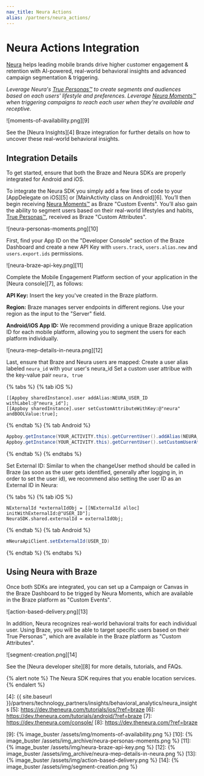 ```yaml
---
nav_title: Neura Actions
alias: /partners/neura_actions/
---
```


# Neura Actions Integration

[Neura][1] helps leading mobile brands drive higher customer engagement & retention with AI-powered, real-world behavioral insights and advanced campaign segmentation & triggering.

*Leverage Neura's [True Personas™][2] to create segments and audiences based on each users' lifestyle and preferences. Leverage [Neura Moments™][3] when triggering campaigns to reach each user when they're available and receptive.*

![moments-of-availability.png][9]

See the [Neura Insights][4] Braze integration for further details on how to uncover these real-world behavioral insights.

## Integration Details

To get started, ensure that both the Braze and Neura SDKs are properly integrated for Android and iOS.

To integrate the Neura SDK you simply add a few lines of code to your [AppDelegate on iOS][5] or [MainActivity class on Android][6]. You’ll then begin receiving [Neura Moments™][3] as Braze "Custom Events". You’ll also gain the ability to segment users based on their real-world lifestyles and habits, [True Personas™][2], received as Braze "Custom Attributes".

![neura-personas-moments.png][10]

First, find your App ID on the "Developer Console" section of the Braze Dashboard and create a new API Key with `users.track`, `users.alias.new` and `users.export.ids` permissions.

![neura-braze-api-key.png][11]

Complete the Mobile Engagement Platform section of your application in the [Neura console][7], as follows:

**API Key:** Insert the key you've created in the Braze platform.

**Region:** Braze manages server endpoints in different regions. Use your region as the input to the "Server" field.

**Android/iOS App ID:** We recommend providing a unique Braze application ID for each mobile platform, allowing you to segment the users for each platform individually.

![neura-mep-details-in-neura.png][12]

Last, ensure that Braze and Neura users are mapped:
Create a user alias labeled `neura_id` with your user's neura_id
Set a custom user attribue with the key-value pair `neura, true`

{% tabs %}
  {% tab iOS %}
```objc
[[Appboy sharedInstance].user addAlias:NEURA_USER_ID withLabel:@"neura_id"];
[[Appboy sharedInstance].user setCustomAttributeWithKey:@"neura" andBOOLValue:true];
```
  {% endtab %}
  {% tab Android %}
```java
Appboy.getInstance(YOUR_ACTIVITY.this).getCurrentUser().addAlias(NEURA_USER_ID, "neura_id");
Appboy.getInstance(YOUR_ACTIVITY.this).getCurrentUser().setCustomUserAttribute("neura", true);
```
  {% endtab %}
{% endtabs %}

Set External ID:  Similar to when the changeUser method should be called in Braze (as soon as the user gets identified, generally after logging in, in order to set the user id), we recommend also setting the user ID as an External ID in Neura:

{% tabs %}
  {% tab iOS %}
```objc
NExternalId *externalIdObj = [[NExternalId alloc] initWithExternalId:@"USER_ID"];
NeuraSDK.shared.externalId = externalIdObj;
```
  {% endtab %}
  {% tab Android %}
```java
mNeuraApiClient.setExternalId(USER_ID)
```
  {% endtab %}
{% endtabs %}

## Using Neura with Braze

Once both SDKs are integrated, you can set up a Campaign or Canvas in the Braze Dashboard to be trigged by Neura Moments, which are available in the Braze platform as "Custom Events".

![action-based-delivery.png][13]

In addition, Neura recognizes real-world behavioral traits for each individual user. Using Braze, you will be able to target specific users based on their True Personas™, which are available in the Braze platform as "Custom Attributes".

![segment-creation.png][14]

See the [Neura developer site][8] for more details, tutorials, and FAQs.

{% alert note %}
The Neura SDK requires that you enable location services.
{% endalert %}


[1]: https://www.theneura.com/
[2]: https://dev.theneura.com/api-reference/persona/?ref=braze
[3]: https://dev.theneura.com/api-reference/situations-and-moments/?ref=braze
[4]: {{ site.baseurl }}/partners/technology_partners/insights/behavioral_analytics/neura_insights
[5]: https://dev.theneura.com/tutorials/ios/?ref=braze
[6]: https://dev.theneura.com/tutorials/android/?ref=braze
[7]: https://dev.theneura.com/console/
[8]: https://dev.theneura.com/?ref=braze

[9]: {% image_buster /assets/img/moments-of-availability.png %}
[10]: {% image_buster /assets/img_archive/neura-personas-moments.png %}
[11]: {% image_buster /assets/img/neura-braze-api-key.png %}
[12]: {% image_buster /assets/img_archive/neura-mep-details-in-neura.png %}
[13]: {% image_buster /assets/img/action-based-delivery.png %}
[14]: {% image_buster /assets/img/segment-creation.png %}
